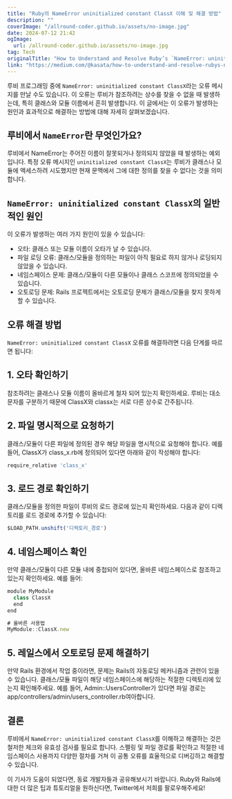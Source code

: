 ```yaml
---
title: "Ruby의 NameError uninitialized constant ClassX 이해 및 해결 방법"
description: ""
coverImage: "/allround-coder.github.io/assets/no-image.jpg"
date: 2024-07-12 21:42
ogImage: 
  url: /allround-coder.github.io/assets/no-image.jpg
tag: Tech
originalTitle: "How to Understand and Resolve Ruby’s `NameError: uninitialized constant ClassX`"
link: "https://medium.com/@kasata/how-to-understand-and-resolve-rubys-nameerror-uninitialized-constant-classx-5a04afdeda62"
---
```



루비 프로그래밍 중에 `NameError: uninitialized constant ClassX`라는 오류 메시지를 만날 수도 있습니다. 이 오류는 루비가 참조하려는 상수를 찾을 수 없을 때 발생하는데, 특히 클래스와 모듈 이름에서 흔히 발생합니다. 이 글에서는 이 오류가 발생하는 원인과 효과적으로 해결하는 방법에 대해 자세히 살펴보겠습니다.

## 루비에서 `NameError`란 무엇인가요?

루비에서 NameError는 주어진 이름이 잘못되거나 정의되지 않았을 때 발생하는 예외입니다. 특정 오류 메시지인 `uninitialized constant ClassX`는 루비가 클래스나 모듈에 액세스하려 시도했지만 현재 문맥에서 그에 대한 정의를 찾을 수 없다는 것을 의미합니다.

## `NameError: uninitialized constant ClassX`의 일반적인 원인

<div class="content-ad"></div>

이 오류가 발생하는 여러 가지 원인이 있을 수 있습니다:

- 오타: 클래스 또는 모듈 이름이 오타가 날 수 있습니다.
- 파일 로딩 오류: 클래스/모듈을 정의하는 파일이 아직 필요로 하지 않거나 로딩되지 않았을 수 있습니다.
- 네임스페이스 문제: 클래스/모듈이 다른 모듈이나 클래스 스코프에 정의되었을 수 있습니다.
- 오토로딩 문제: Rails 프로젝트에서는 오토로딩 문제가 클래스/모듈을 찾지 못하게 할 수 있습니다.

## 오류 해결 방법

`NameError: uninitialized constant ClassX` 오류를 해결하려면 다음 단계를 따르면 됩니다:

<div class="content-ad"></div>

## 1. 오타 확인하기

참조하려는 클래스나 모듈 이름이 올바르게 철자 되어 있는지 확인하세요. 루비는 대소문자를 구분하기 때문에 ClassX와 classx는 서로 다른 상수로 간주됩니다.

## 2. 파일 명시적으로 요청하기

클래스/모듈이 다른 파일에 정의된 경우 해당 파일을 명시적으로 요청해야 합니다. 예를 들어, ClassX가 class_x.rb에 정의되어 있다면 아래와 같이 작성해야 합니다:

<div class="content-ad"></div>

```js
require_relative 'class_x'
```

## 3. 로드 경로 확인하기

클래스/모듈을 정의한 파일이 루비의 로드 경로에 있는지 확인하세요. 다음과 같이 디렉토리를 로드 경로에 추가할 수 있습니다:

```js
$LOAD_PATH.unshift('디렉토리_경로')
```

<div class="content-ad"></div>

## 4. 네임스페이스 확인

만약 클래스/모듈이 다른 모듈 내에 중첩되어 있다면, 올바른 네임스페이스로 참조하고 있는지 확인하세요. 예를 들어:

```js
module MyModule
  class ClassX
  end
end

# 올바른 사용법
MyModule::ClassX.new
```

## 5. 레일스에서 오토로딩 문제 해결하기

<div class="content-ad"></div>

만약 Rails 환경에서 작업 중이라면, 문제는 Rails의 자동로딩 메커니즘과 관련이 있을 수 있습니다. 클래스/모듈 파일이 해당 네임스페이스에 해당하는 적절한 디렉토리에 있는지 확인해주세요. 예를 들어, Admin::UsersController가 있다면 파일 경로는 app/controllers/admin/users_controller.rb여아합니다.

## 결론

루비에서 `NameError: uninitialized constant ClassX`를 이해하고 해결하는 것은 철저한 체크와 유효성 검사를 필요로 합니다. 스펠링 및 파일 경로를 확인하고 적절한 네임스페이스 사용까지 다양한 절차를 거쳐 이 공통 오류를 효율적으로 디버깅하고 해결할 수 있습니다.

이 기사가 도움이 되었다면, 동료 개발자들과 공유해보시기 바랍니다. Ruby와 Rails에 대한 더 많은 팁과 튜토리얼을 원하신다면, Twitter에서 저희를 팔로우해주세요!
